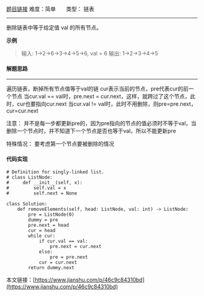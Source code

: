  [题目链接](https://leetcode-cn.com/problems/remove-linked-list-elements/)
难度：简单          &nbsp;&nbsp;&nbsp;&nbsp;&nbsp;&nbsp;类型：  链表
***
 删除链表中等于给定值 val 的所有节点。

 
**示例**
> 输入: 1->2->6->3->4->5->6, val = 6
输出: 1->2->3->4->5

#### 解题思路
***
 遍历链表，断掉所有节点值等于val的链
cur表示当前的节点，pre代表cur的前一个节点
当cur.val == val时，pre.next = cur.next，这样，就跨过了这个节点，此时，cur也要指向cur.next
当cur.val != val时，此时不用删除，则pre=pre.next，cur=cur.next

注意：
并不是每一步都更新pre的，因为pre指向的节点的值必须时不等于val，当删除一个节点时，并不知道下一个节点是否也等于val，所以不能更新pre

特殊情况：
要考虑第一个节点要被删除的情况



#### 代码实现
```
# Definition for singly-linked list.
# class ListNode:
#     def __init__(self, x):
#         self.val = x
#         self.next = None

class Solution:
    def removeElements(self, head: ListNode, val: int) -> ListNode:
        pre = ListNode(0)
        dummy = pre
        pre.next = head
        cur = head
        while cur:
            if cur.val == val:
                pre.next = cur.next                
            else:
                pre = pre.next
            cur = cur.next
        return dummy.next
```

本文链接：[https://www.jianshu.com/p/46c9c84310bd](https://www.jianshu.com/p/46c9c84310bd)
